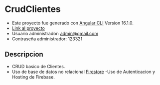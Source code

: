 # CrudClientes

- Este proyecto fue generado con [Angular CLI](https://github.com/angular/angular-cli) Version 16.1.0.
- [Link al proyecto](https://github.com/angular/angular-cli)
- Usuario administrador: admin@gmail.com
- Contraseña administrador: 123321

## Descripcion
- CRUD basico de Clientes.
- Uso de base de datos no relacional [Firestore](https://crud-clientes-d0d60.web.app/login)
-Uso de Autenticacion y Hosting de Firebase.
